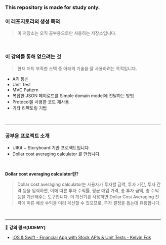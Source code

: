 ### **This repository is made for study only.**

### **이 레포지토리의 생성 목적**
> 이 저장소는 오직 공부용으로만 사용하는 저장소입니다.

<br>

### **이 강의를 통해 얻으려는 것**
> 현재 저의 부족한 스택 중 아래의 기술을 잘 사용하려는 목적입니다.
- API 통신 
- Unit Test 
- MVC Pattern
- 복잡한 JSON 페이로드를 Simple domain model에 전달하는 방법
- Protocol을 사용한 코드 재사용
- 기타 리펙토링 기법


<br>

---

### **공부용 프로젝트 소개**
- UIKit + Storyboard 기반 프로젝트입니다.
- Dollar cost averaging calculator 를 만듭니다.

<br>

**Dollar cost averaging calculator란?**
> Dollar cost averaging calculator는 사용자가 투자할 금액, 투자 기간, 투자 간격 등을 입력하면, 이에 따른 투자 수익률, 평균 매입 가격, 총 투자 금액, 총 수익 등을 계산해주는 도구입니다. 이 계산기를 사용하면 Dollar Cost Averaging 전략에 따른 예상 수익을 미리 계산할 수 있으므로, 투자 결정을 돕는데 유용합니다.

<br>

---

🔗 **강의 링크(UDEMY)**   
<a href="https://www.udemy.com/course/ios-14-swift-5-financial-app-with-stock-apis-unit-tests/">
- iOS & Swift - Financial App with Stock APIs & Unit Tests - Kelvin Fok
</a>

